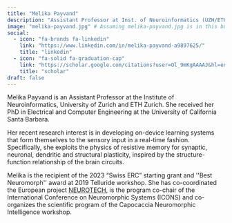 ```yaml
---
title: "Melika Payvand"
description: "Assistant Professor at Inst. of Neuroinformatics (UZH/ETH). Develops on-device learning systems using resistive memory for brain-inspired plasticity."
image: "melika-payvand.jpg" # Assuming melika-payvand.jpg is in this bundle
social:
  - icon: "fa-brands fa-linkedin"
    link: "https://www.linkedin.com/in/melika-payvand-a9897625/"
    title: "linkedin"
  - icon: "fa-solid fa-graduation-cap"
    link: "https://scholar.google.com/citations?user=Ol_9mKgAAAAJ&hl=en"
    title: "scholar"
draft: false
---
```

Melika Payvand is an Assistant Professor at the Institute of Neuroinformatics, University of Zurich and ETH Zurich. She received her PhD in Electrical and Computer Engineering at the University of California Santa Barbara.

Her recent research interest is in developing on-device learning systems that form themselves to the sensory input in a real-time fashion. Specifically, she exploits the physics of resistive memory for synaptic, neuronal, dendritic and structural plasticity, inspired by the structure-function relationship of the brain circuits.

Melika is the recipient of the 2023 “Swiss ERC” starting grant and ''Best Neuromorph'' award at 2019 Telluride workshop. She has co-coordinated the European project [NEUROTECH](https://neurotechai.eu), is the program co-chair of the International Conference on Neuromorphic Systems (ICONS) and co-organizes the scientific program of the Capocaccia Neuromorphic Intelligence workshop.
